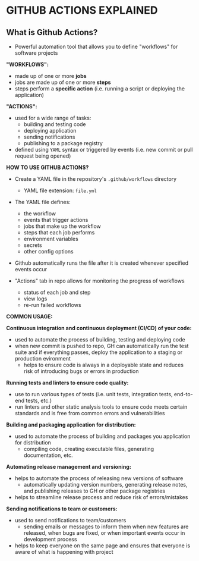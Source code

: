 # GITHUB ACTIONS EXPLAINED
<!-- 
Questions:
- Can I see an illustration of a workflow and its alignment with jobs and specific actions?
- What is the extension to create a YAML file?

 -->
## What is Github Actions?

- Powerful automation tool that allows you to define "workflows" for software projects

**"WORKFLOWS":**

- made up of one or more **jobs**
- jobs are made up of one or more **steps**
- steps perform a **specific action** (i.e. running a script or deploying the application)

**"ACTIONS":**

- used for a wide range of tasks:
  - building and testing code
  - deploying application
  - sending notifications
  - publishing to a package registry
- defined using `YAML` syntax or triggered by events (i.e. new commit or pull request being opened)

**HOW TO USE GITHUB ACTIONS?**

- Create a YAML file in the repository's `.github/workflows` directory
  - YAML file extension: `file.yml`

- The YAML file defines:
  - the workflow
  - events that trigger actions
  - jobs that make up the workflow
  - steps that each job performs
  - environment variables
  - secrets
  - other config options

- Github automatically runs the file after it is created whenever specified events occur
- "Actions" tab in repo allows for monitoring the progress of workflows
  - status of each job and step
  - view logs
  - re-run failed workflows

**COMMON USAGE:**

**Continuous integration and continuous deployment (CI/CD) of your code:**

- used to automate the process of building, testing and deploying code
- when new commit is pushed to repo, GH can automatically run the test suite and if everything passes, deploy the application to a staging or production evironment
  - helps to ensure code is always in a deployable state and reduces risk of introducing bugs or errors in production

**Running tests and linters to ensure code quality:**

- use to run various types of tests (i.e. unit tests, integration tests, end-to-end tests, etc.)
- run linters and other static analysis tools to ensure code meets certain standards and is free from common errors and vulnerabilities

**Building and packaging application for distribution:**

- used to automate the process of building and packages you application for distribution
  - compiling code, creating executable files, generating documentation, etc.

**Automating release management and versioning:**

- helps to automate the process of releasing new versions of software
  - automatically updating version numbers, generating release notes, and publishing releases to GH or other package registries
- helps to streamline release process and reduce risk of errors/mistakes

**Sending notifications to team or customers:**

- used to send notifications to team/customers
  - sending emails or messages to inform them when new features are released, when bugs are fixed, or when important events occur in development process
- helps to keep everyone on the same page and ensures that everyone is aware of what is happening with project
